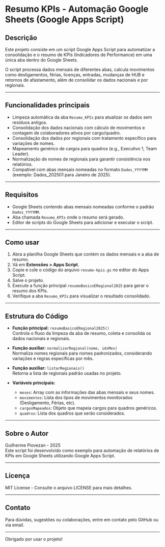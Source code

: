 # Resumo KPIs - Automação Google Sheets (Google Apps Script)

## Descrição

Este projeto consiste em um script Google Apps Script para automatizar a consolidação e o resumo de KPIs (Indicadores de Performance) em uma única aba dentro do Google Sheets. 

O script processa dados mensais de diferentes abas, calcula movimentos como desligamentos, férias, licenças, entradas, mudanças de HUB e retornos de afastamento, além de consolidar os dados nacionais e por regionais.

---

## Funcionalidades principais

- Limpeza automática da aba `Resumo_KPIs` para atualizar os dados sem resíduos antigos.
- Consolidação dos dados nacionais com cálculo de movimentos e contagem de colaboradores ativos por cargo/quadro.
- Consolidação dos dados por regionais com tratamento específico para variações de nomes.
- Mapeamento genérico de cargos para quadros (e.g., Executivo 1, Team Leader).
- Normalização de nomes de regionais para garantir consistência nos relatórios.
- Compatível com abas mensais nomeadas no formato `Dados_YYYYMM` (exemplo: Dados_202501 para Janeiro de 2025).

---

## Requisitos

- Google Sheets contendo abas mensais nomeadas conforme o padrão `Dados_YYYYMM`.
- Aba chamada `Resumo_KPIs` onde o resumo será gerado.
- Editor de scripts do Google Sheets para adicionar e executar o script.

---

## Como usar

1. Abra a planilha Google Sheets que contém os dados mensais e a aba de resumo.
2. Vá em **Extensões > Apps Script**.
3. Copie e cole o código do arquivo `resumo-kpis.gs` no editor do Apps Script.
4. Salve o projeto.
5. Execute a função principal `resumoBasicoERegional2025` para gerar o resumo dos KPIs.
6. Verifique a aba `Resumo_KPIs` para visualizar o resultado consolidado.

---

## Estrutura do Código

- **Função principal:** `resumoBasicoERegional2025()`  
  Controla o fluxo da limpeza da aba de resumo, coleta e consolida os dados nacionais e regionais.
  
- **Função auxiliar:** `normalizarRegional(nome, idxMes)`  
  Normaliza nomes regionais para nomes padronizados, considerando variações e regras específicas por mês.
  
- **Função auxiliar:** `listarRegionais()`  
  Retorna a lista de regionais padrão usadas no projeto.

- **Variáveis principais:**  
  - `meses`: Array com as informações das abas mensais e seus nomes.
  - `movimentos`: Lista dos tipos de movimentos monitorados (Desligamento, Férias, etc).
  - `cargosMapeados`: Objeto que mapeia cargos para quadros genéricos.
  - `quadros`: Lista dos quadros que serão considerados.

---

## Sobre o Autor

Guilherme Piovezan - 2025  
Este script foi desenvolvido como exemplo para automação de relatórios de KPIs em Google Sheets utilizando Google Apps Script.

---

## Licença

MIT License - Consulte o arquivo LICENSE para mais detalhes.

---

## Contato

Para dúvidas, sugestões ou colaborações, entre em contato pelo GitHub ou via email.

---

Obrigado por usar o projeto!

